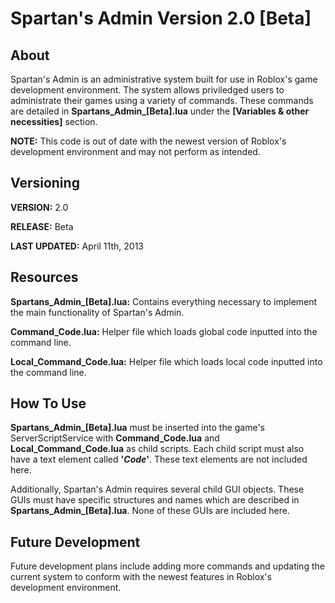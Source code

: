 # Spartan's Admin Version 2.0 [Beta]

## About

Spartan's Admin is an administrative system built for use in Roblox's game development environment. The system allows priviledged users to administrate their games using a variety of commands. These commands are detailed in **Spartans_Admin_[Beta].lua** under the **[Variables & other necessities]** section.

**NOTE:** This code is out of date with the newest version of Roblox's development environment and may not perform as intended.

## Versioning

**VERSION:** 2.0

**RELEASE:** Beta

**LAST UPDATED:** April 11th, 2013

## Resources

**Spartans_Admin_[Beta].lua:** Contains everything necessary to implement the main functionality of Spartan's Admin.

**Command_Code.lua:** Helper file which loads global code inputted into the command line.

**Local_Command_Code.lua:** Helper file which loads local code inputted into the command line.

## How To Use

**Spartans_Admin_[Beta].lua** must be inserted into the game's ServerScriptService with **Command_Code.lua** and **Local_Command_Code.lua** as child scripts. Each child script must also have a text element called **'*Code*'**. These text elements are not included here.

Additionally, Spartan's Admin requires several child GUI objects. These GUIs must have specific structures and names which are described in **Spartans_Admin_[Beta].lua**. None of these GUIs are included here.

## Future Development

Future development plans include adding more commands and updating the current system to conform with the newest features in Roblox's development environment.
